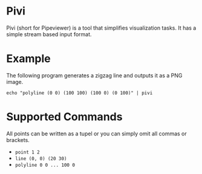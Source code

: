 # Pivi

Pivi (short for Pipeviewer) is a tool that simplifies visualization tasks. It
has a simple stream based input format.

# Example

The following program generates a zigzag line and outputs it as a PNG image.

```
echo "polyline (0 0) (100 100) (100 0) (0 100)" | pivi
```

# Supported Commands

All points can be written as a tupel or you can simply omit all commas or 
brackets.

 - `point 1 2`
 - `line (0, 0) (20 30)`
 - `polyline 0 0 ... 100 0`